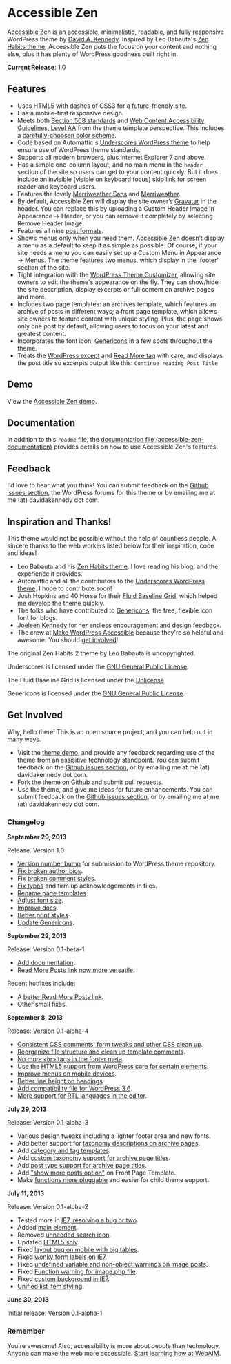 # Accessible Zen

Accessible Zen is an accessible, minimalistic, readable, and fully responsive WordPress theme by [David A. Kennedy](http://davidakennedy.com). Inspired by Leo Babauta's [Zen Habits theme](http://zenhabits.net/theme/), Accessible Zen puts the focus on your content and nothing else, plus it has plenty of WordPress goodness built right in.

**Current Release**: 1.0

## Features

- Uses HTML5 with dashes of CSS3 for a future-friendly site.
- Has a mobile-first responsive design.
- Meets both [Section 508 standards](http://www.section508.gov/index.cfm?&FuseAction=Content&ID=12) and [Web Content Accessibility Guidelines, Level AA](http://www.w3.org/TR/WCAG/) from the theme template perspective. This includes a [carefully-choosen color scheme](http://accessibility.oit.ncsu.edu/tools/color-contrast/accessible-color-palette.php?&colors=ffffff,f5f5f5,d5d5d5,e5e5e5,333333,666666,e5f7ff,00628c,00354C,00628,C,008FCC,006e9d&main=ffffff&level=AA).
- Code based on Automattic's [Underscores WordPress theme](http://underscores.me/) to help ensure use of WordPress theme standards.
- Supports all modern browsers, plus Internet Explorer 7 and above.
- Has a simple one-column layout, and no main menu in the `header` section of the site so users can get to your content quickly. But it does include an invisible (visible on keyboard focus) skip link for screen reader and keyboard users.
- Features the lovely [Merriweather Sans](http://www.google.com/fonts/specimen/Merriweather+Sans) and [Merriweather](hhttp://www.google.com/fonts/specimen/Merriweather).
- By default, Accessible Zen will display the site owner’s [Gravatar](http://en.gravatar.com/) in the header. You can replace this by uploading a Custom Header Image in Appearance -> Header, or you can remove it completely by selecting Remove Header Image.
- Features all nine [post formats](http://codex.wordpress.org/Post_Formats).
- Shows menus only when you need them. Accessible Zen doesn’t display a menu as a default to keep it as simple as possible. Of course, if your site needs a menu you can easily set up a Custom Menu in Appearance -> Menus. The theme features two menus, which display in the `footer' section of the site.
- Tight integration with the [WordPress Theme Customizer](https://codex.wordpress.org/Theme_Customization_API), allowing site owners to edit the theme's appearance on the fly. They can show/hide the site description, display excerpts or full content on archive pages and more.
- Includes two page templates: an archives template, which features an archive of posts in different ways; a front page template, which allows site owners to feature content with unique styling. Plus, the page shows only one post by default, allowing users to focus on your latest and greatest content.
- Incorporates the font icon, [Genericons](http://genericons.com/) in a few spots throughout the theme.
- Treats the [WordPress except](http://codex.wordpress.org/Excerpt) and [Read More tag](http://codex.wordpress.org/Customizing_the_Read_More) with care, and displays the post title so excerpts output like this: `Continue reading Post Title`

## Demo

View the [Accessible Zen demo](http://wpthemes.davidakennedy.com/accessible-zen/).

## Documentation

In addition to this `readme` file, the [documentation file (accessible-zen-documentation)](https://github.com/davidakennedy/accessible-zen/blob/master/accessible-zen-documentation.md) provides details on how to use Accessible Zen's features.

## Feedback

I'd love to hear what you think! You can submit feedback on the [Github issues section](https://github.com/davidakennedy/accessible-zen/issues), the WordPress forums for this theme or by emailing me at me (at) davidakennedy dot com.

## Inspiration and Thanks!
 
This theme would not be possible without the help of countless people. A sincere thanks to the web workers listed below for their inspiration, code and ideas!

- Leo Babauta and his [Zen Habits theme](http://zenhabits.net/theme/). I love reading his blog, and the experience it provides.
- Automattic and all the contributors to the [Underscores WordPress theme](http://underscores.me/). I hope to contribute soon!
- Josh Hopkins and 40 Horse for their [Fluid Baseline Grid](http://fluidbaselinegrid.com/), which helped me develop the theme quickly.
- The folks who have contributed to [Genericons](http://genericons.com/), the free, flexible icon font for blogs.
- [Joeleen Kennedy](http://joeleen.net) for her endless encouragement and design feedback.
- The crew at [Make WordPress Accessible](http://make.wordpress.org/accessibility/) because they're so helpful and awesome. You should [get involved](http://make.wordpress.org/accessibility/join-us/)!

The original Zen Habits 2 theme by Leo Babauta is uncopyrighted.

Underscores is licensed under the [GNU General Public License](http://www.gnu.org/licenses/gpl-2.0.html).

The Fluid Baseline Grid is licensed under the [Unlicense](http://unlicense.org/).

Genericons is licensed under the [GNU General Public License](http://www.gnu.org/licenses/gpl-2.0.html).

## Get Involved

Why, hello there! This is an open source project, and you can help out in many ways.

- Visit the [theme demo](http://wpthemes.davidakennedy.com/accessible-zen/), and provide any feedback regarding use of the theme from an assisitive technology standpoint. You can submit feedback on the [Github issues section](https://github.com/davidakennedy/Accessible-Zen/issues), or by emailing me at me (at) davidakennedy dot com.
- Fork the [theme on Github](https://github.com/davidakennedy/Accessible-Zen/) and submit pull requests.
- Use the theme, and give me ideas for future enhancements. You can submit feedback on the [Github issues section](https://github.com/davidakennedy/Accessible-Zen/issues), or by emailing me at me (at) davidakennedy dot com.

### Changelog

**September 29, 2013**

Release: Version 1.0

- [Version number bump](https://github.com/davidakennedy/accessible-zen/issues/46) for submission to WordPress theme repository.
- [Fix broken author bios](https://github.com/davidakennedy/accessible-zen/issues/45).
- Fix [broken comment styles](https://github.com/davidakennedy/accessible-zen/issues/41).
- [Fix typos](https://github.com/davidakennedy/accessible-zen/issues/40) and firm up acknowledgements in files.
- [Rename page templates](https://github.com/davidakennedy/accessible-zen/issues/43).
- [Adjust font size](https://github.com/davidakennedy/accessible-zen/issues/44).
- [Improve docs](https://github.com/davidakennedy/accessible-zen/issues/38).
- [Better print styles](https://github.com/davidakennedy/accessible-zen/issues/42).
- [Update Genericons](https://github.com/davidakennedy/accessible-zen/issues/39).


**September 22, 2013**

Release: Version 0.1-beta-1

- [Add documentation](https://github.com/davidakennedy/accessible-zen/issues/33).
- [Read More Posts link now more versatile](https://github.com/davidakennedy/accessible-zen/issues/36).

Recent hotfixes include:

- A [better Read More Posts link](https://github.com/davidakennedy/accessible-zen/issues/35).
- Other small fixes.

**September 8, 2013**

Release: Version 0.1-alpha-4

- [Consistent CSS comments, form tweaks and other CSS clean up](https://github.com/davidakennedy/accessible-zen/issues/4).
- [Reorganize file structure and clean up template comments](https://github.com/davidakennedy/accessible-zen/issues/16).
- [No more `<br>` tags in the footer meta](https://github.com/davidakennedy/accessible-zen/issues/17).
- Use the [HTML5 support from WordPress core for certain elements](https://github.com/davidakennedy/accessible-zen/issues/27).
- [Improve menus on mobile devices](https://github.com/davidakennedy/accessible-zen/issues/29).
- [Better line height on headings](https://github.com/davidakennedy/accessible-zen/issues/30).
- [Add compatibility file for WordPress 3.6](https://github.com/davidakennedy/accessible-zen/issues/31).
- [More support for RTL languages in the editor](https://github.com/davidakennedy/accessible-zen/issues/32).

**July 29, 2013**

Release: Version 0.1-alpha-3

- Various design tweaks including a lighter footer area and new fonts.
- Add better support for [taxonomy descriptions on archive pages](https://github.com/davidakennedy/accessible-zen/issues/25).
- Add [category and tag templates](https://github.com/davidakennedy/accessible-zen/issues/24).
- Add [custom taxonomy support for archive page titles](https://github.com/davidakennedy/accessible-zen/issues/23).
- Add [post type support for archive page titles](https://github.com/davidakennedy/accessible-zen/issues/22).
- Add ["show more posts option"](https://github.com/davidakennedy/accessible-zen/issues/21) on Front Page Template.
- Make [functions more pluggable](https://github.com/davidakennedy/accessible-zen/issues/20) and easier for child theme support.

**July 11, 2013**

Release: Version 0.1-alpha-2

- Tested more in [IE7, resolving a bug or two](https://github.com/davidakennedy/accessible-zen/issues/1).
- Added [main element](https://github.com/davidakennedy/accessible-zen/issues/6).
- Removed [unneeded search icon](https://github.com/davidakennedy/accessible-zen/issues/8).
- Updated [HTML5 shiv](https://github.com/davidakennedy/accessible-zen/issues/9).
- Fixed [layout bug on mobile with big tables](https://github.com/davidakennedy/accessible-zen/issues/10).
- Fixed [wonky form labels on IE7](https://github.com/davidakennedy/accessible-zen/issues/13).
- Fixed [undefined variable and non-object warnings on image posts](https://github.com/davidakennedy/accessible-zen/issues/14).
- Fixed [Function warning for image.php file](https://github.com/davidakennedy/accessible-zen/issues/15).
- Fixed [custom background in IE7](https://github.com/davidakennedy/accessible-zen/issues/18).
- [Unified list item styling](https://github.com/davidakennedy/accessible-zen/issues/19).

**June 30, 2013**

Initial release: Version 0.1-alpha-1

### Remember

You're awesome! Also, accessibility is more about people than technology. Anyone can make the web more accessible. [Start learning how at WebAIM](http://webaim.org/).